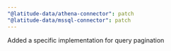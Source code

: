 ```yaml
---
"@latitude-data/athena-connector": patch
"@latitude-data/mssql-connector": patch
---
```


Added a specific implementation for query pagination
